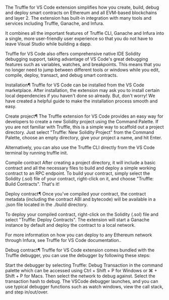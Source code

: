 The Truffle for VS Code extension simplifies how you create, build, debug and deploy smart contracts on Ethereum and all EVM-based blockchains and layer 2. The extension has built-in integration with many tools and services including Truffle, Ganache, and Infura.

It combines all the important features of Truffle CLI, Ganache and Infura into a single, more user-friendly user experience so that you do not have to leave Visual Studio while building a dapp.

Truffle for VS Code also offers comprehensive native IDE Solidity debugging support, taking advantage of VS Code's great debugging features such as variables, watches, and breakpoints. This means that you no longer need to jump between different tools or windows while you edit, compile, deploy, transact, and debug smart contracts.

Installation¶
Truffle for VS Code can be installed from the VS Code marketplace. After installation, the extension may ask you to install certain local dependencies if you haven't done so already. But, don't worry! We have created a helpful guide to make the installation process smooth and easy.

Create project¶
The Truffle extension for VS Code provides an easy way for developers to create a new Solidity project using the Command Palette. If you are not familiar with Truffle, this is a simple way to scaffold out a project directory. Just select "Truffle: New Solidity Project" from the Command Palette, choose an empty directory, give your project a name, and hit Enter.

Alternatively, you can also use the Truffle CLI directly from the VS Code terminal by running truffle init.

Compile contract
After creating a project directory, it will include a basic contract and all the necessary files to build and deploy a simple working contract to an RPC endpoint. To build your contract, simply select the Solidity (.sol) file of your contract, right-click on it, and choose "Truffle: Build Contracts". That's it!

Deploy contract¶
Once you've compiled your contract, the contract metadata (including the contract ABI and bytecode) will be available in a .json file located in the ./build directory.

To deploy your compiled contract, right-click on the Solidity (.sol) file and select "Truffle: Deploy Contracts". The extension will start a Ganache instance by default and deploy the contract to a local network.

For more information on how you can deploy to any Ethereum network through Infura, see Truffle for VS Code documentation..

Debug contract¶
Truffle for VS Code extension comes bundled with the Truffle debugger, you can use the debugger by following these steps:

Start the debugger by selecting Truffle: Debug Transaction in the command palette which can be accessed using Ctrl + Shift + P for Windows or ⌘ + Shift + P for Macs. Then select the network to debug against.
Select the transaction hash to debug.
The VSCode debugger launches, and you can use typical debugger functions such as watch windows, view the call stack, and step in/out/over.